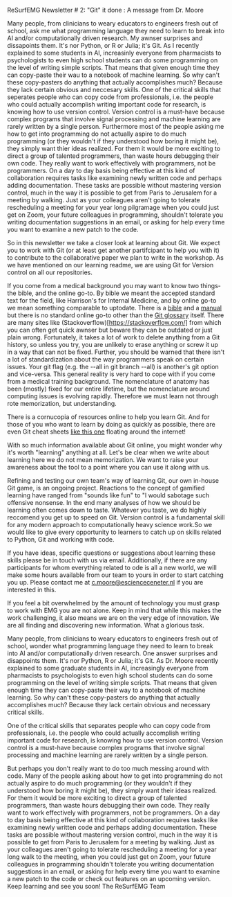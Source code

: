 ReSurfEMG Newsletter # 2: "Git" it done : A message from Dr. Moore 

Many people, from clinicians to weary educators to engineers fresh out of school, ask me what programming language they need to learn to break into AI and/or computationally driven research. My awnser surprises and dissapoints them. It's nor Python, or R or Julia; it's Git. As I recently explained to some students in AI, increasinly everyone from pharmacists to psychologists to even high school students can do some programming on the level of writing simple scripts. That means that given enough time they can copy-paste their wau to a notebook of machine learning. So why can't these copy-pasters do anything that actually accomplishes much? Because they lack certain obvious and neccesary skills.
 One of the critical skills that seperates people who can copy code from professionals, i.e. the people who could actually accomplish writing important code for research, is knowing how to use version control. Version control is a must-have because complex programs that involve signal processing and machine learning are rarely written by a single person. Furthermore most of the people asking me how to get into programming do not actually aspire to do much programming (or they wouldn't if they understood how boring it might be), they simply want thier ideas realized. For them it would be more exciting to direct a group of talented programmers, than waste hours debugging their own code. They really want to work effectively with programmers, not be programmers. On a day to day basis being effective at this kind of collaboration requires tasks like examining newly written code and perhaps adding documentation. These tasks are possible without mastering version control, much in the way it is possible to get from Paris to Jerusalem for a meeting by walking. Just as your colleagues aren't going to tolerate rescheduling a meeting for your year long pilgramage when you could just get on Zoom, your future colleagues in programming, shouldn't tolerate you writing documentation suggestions in an email, or asking for help every time you want to examine a new patch to the code.  
 
So in this newsletter we take a closer look at learning about Git. We expect you to work with Git (or at least get another partifcipant to help you with it) to contribute to the collaborative paper we plan to write in the workshop. As we have mentioned on our learning readme, we are using Git for Version control on all our repositories. 

If you come from a medical background you may want to know two things- the bible, and the online go-to. By bible we meant the accepted standard text for the field, like Harrison's for Internal Medicine, and by online go-to we mean something comparable to uptodate. There is a [bible](https://git-scm.com/book/en/v2,) and a [manual](https://git-scm.com/docs/user-manual) but there is no standard online go-to other than the [Git glossary](https://git-scm.com/docs/gitglossary) itself. There are many sites like (Stackoverflow)[https://stackoverflow.com/] from which you can often get quick awnser but beware they can be outdated or just plain wrong. Fortunately, it takes a lot of work to delete anything from a Git history, so unless you try, you are unlikely to erase anything or screw it up in a way that can not be fixed. Further, you should be warned that there isn't a lot of standardization about the way programmers speak on certain issues. Your git flag (e.g. the --all in git branch --all) is another's git option and vice-versa. This general reality is very hard to cope with if you come from a medical training background. The nomenclature of anatomy has been (mostly) fixed for our entire lifetime, but the nomenclature around computing issues is evolving rapidly. Therefore we must learn not through rote memorization, but understanding.

There is a cornucopia of resources online to help you learn Git. And for those of you who want to learn by doing as quickly as possible, there are even Git cheat sheets [like this one](https://www.atlassian.com/git/tutorials/atlassian-git-cheatsheet) floating around the internet! 

With so much information available about Git online, you might wonder why it's worth "learning" anything at all. Let's be clear when we write about learning here we do not mean memorization. We want to raise your awareness about the tool to a point where you can use it along with us. 

Refining and testing our own team's way of learning Git, our own in-house Git game, is an ongoing project. Reactions to the concept of gamified learning have ranged from "sounds like fun" to "I would sabotage such offensive nonsense. In the end many analyses of how we should be learning often comes down to taste. Whatever you taste, we do highly reccomend you get up to speed on Git. Version control is a fundamental skill for any modern approach to computationally heavy science work.So we would like to give every opportunity to learners to catch up on skills related to Python, Git and working with code.

If you have ideas, specific questions or suggestions about learning these skills please be in touch with us via email. Additionally, if there are any participants for whom everything related to ode is all a new world, we will make some hours available from our team to yours in order to start catching you up. Please contact me at c.moore@escienceceneter.nl if you are interested in this. 

If you feel a bit overwhelmed by the amount of technology you must grasp to work with EMG you are not alone. Keep in mind that while this makes the work challenging, it also means we are on the very edge of innovation. We are all finding and discovering new information. What a glorious task.



Many people, from clinicians to weary educators to engineers fresh out of school, wonder what programming language they need to learn to break into AI and/or computationally driven research. One answer surprises and disappoints them. It's nor Python, R or Julia; it's Git. As Dr. Moore recently explained to some graduate students in AI, increasingly everyone from pharmacists to psychologists to even high school students can do some programming on the level of writing simple scripts. That means that given enough time they can copy-paste their way to a notebook of machine learning. So why can't these copy-pasters do anything that actually accomplishes much? Because they lack certain obvious and necessary critical skills.

 One of the critical skills that separates people who can copy code from professionals, i.e. the people who could actually accomplish writing important code for research, is knowing how to use version control. Version control is a must-have because complex programs that involve signal processing and machine learning are rarely written by a single person.

 But perhaps you don't really want to do too much messing around with code. Many of the people asking about how to get into programming do not actually aspire to do much programming (or they wouldn't if they understood how boring it might be), they simply want their ideas realized. For them it would be more exciting to direct a group of talented programmers, than waste hours debugging their own code. They really want to work effectively with programmers, not be programmers. On a day to day basis being effective at this kind of collaboration requires tasks like examining newly written code and perhaps adding documentation. These tasks are possible without mastering version control, much in the way it is possible to get from Paris to Jerusalem for a meeting by walking. Just as your colleagues aren't going to tolerate rescheduling a meeting for a year long walk to the meeting, when you could just get on Zoom, your future colleagues in programming shouldn't tolerate you writing documentation suggestions in an email, or asking for help every time you want to examine a new patch to the code or check out features on an upcoming version. 
Keep learning and see you soon! 
The ReSurfEMG Team
